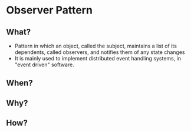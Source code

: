 # Observer Pattern

## What?

  - Pattern in which an object, called the subject, maintains a list of its dependents, called observers, and notifies them of any state changes
  - It is mainly used to implement distributed event handling systems, in "event driven" software.

## When?


## Why?

## How?
